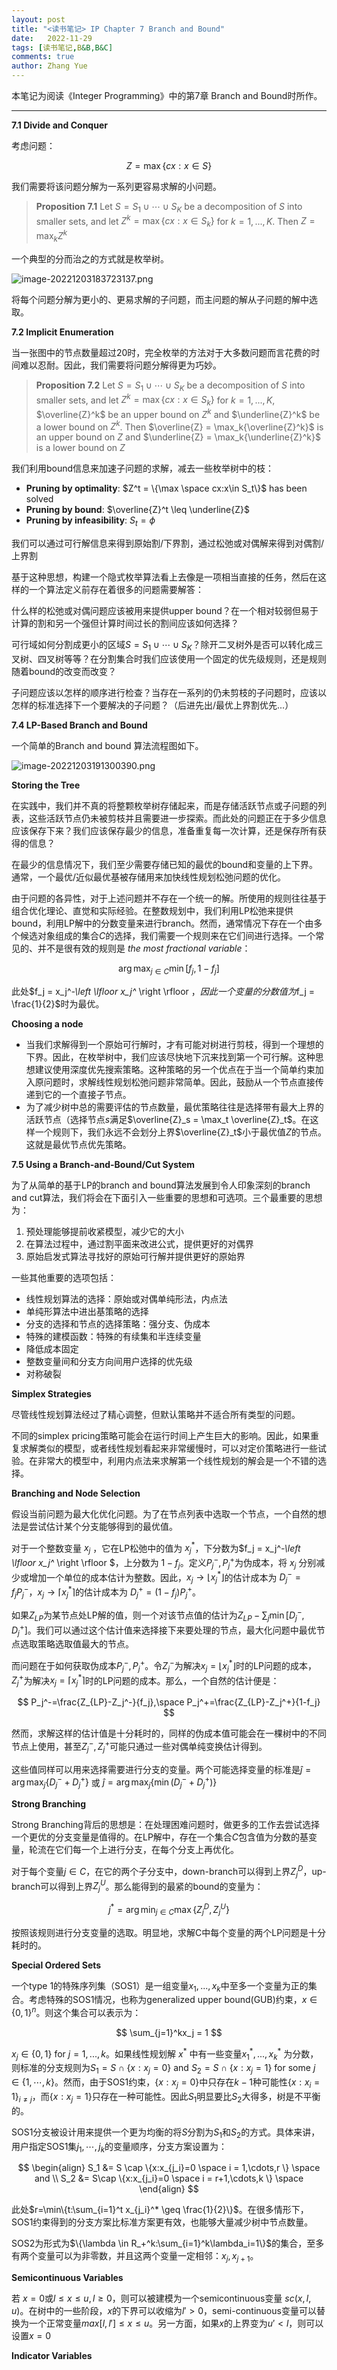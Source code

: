 ```yaml
---
layout: post
title: "<读书笔记> IP Chapter 7 Branch and Bound"
date:   2022-11-29
tags: [读书笔记,B&B,B&C]
comments: true
author: Zhang Yue
---
```




本笔记为阅读《Integer Programming》中的第7章 Branch and Bound时所作。

------------------------------------------

**7.1 Divide and Conquer**

考虑问题：



$$
Z=\max\{cx:x\in S\}
$$



我们需要将该问题分解为一系列更容易求解的小问题。

> **Proposition 7.1** Let $S=S_1 \cup \cdots\cup S_K$ be a decomposition of $S$ into smaller sets, and let $Z^k=\max \{cx:x\in S_k\}$ for $k = 1,...,K$. Then $Z = \max_{k} Z^k$ 

一个典型的分而治之的方式就是枚举树。

![image-20221203183723137.png](https://s2.loli.net/2022/12/03/ort3l5eC7KS9Tgy.png)

将每个问题分解为更小的、更易求解的子问题，而主问题的解从子问题的解中选取。

**7.2 Implicit Enumeration**

当一张图中的节点数量超过20时，完全枚举的方法对于大多数问题而言花费的时间难以忍耐。因此，我们需要将问题分解得更为巧妙。

> **Proposition 7.2** Let $S = S_1 \cup\cdots \cup S_K$ be a decomposition of $S$ into smaller sets, and let $Z^k = \max\{cx:x\in S_k\}$ for $k = 1,...,K$,   $\overline{Z}^k$ be an upper bound on $Z^k$ and $\underline{Z}^k$ be a lower bound on $Z^k$. Then $\overline{Z} = \max_k{\overline{Z}^k}$ is an upper bound on $Z$ and $\underline{Z} = \max_k{\underline{Z}^k}$ is a lower bound on $Z$

我们利用bound信息来加速子问题的求解，减去一些枚举树中的枝：

- **Pruning by optimality**: $Z^t = \{\max \space cx:x\in S_t\}$ has been solved
- **Pruning by bound**: $\overline{Z}^t \leq \underline{Z}$
- **Pruning by infeasibility**: $S_t = \phi$

我们可以通过可行解信息来得到原始割/下界割，通过松弛或对偶解来得到对偶割/上界割

基于这种思想，构建一个隐式枚举算法看上去像是一项相当直接的任务，然后在这样的一个算法定义前存在着很多的问题需要解答：

什么样的松弛或对偶问题应该被用来提供upper bound？在一个相对较弱但易于计算的割和另一个强但计算时间过长的割间应该如何选择？

可行域如何分割成更小的区域$S = S_1 \cup\cdots \cup S_K$？除开二叉树外是否可以转化成三叉树、四叉树等等？在分割集合时我们应该使用一个固定的优先级规则，还是规则随着bound的改变而改变？

子问题应该以怎样的顺序进行检查？当存在一系列的仍未剪枝的子问题时，应该以怎样的标准选择下一个要解决的子问题？（后进先出/最优上界割优先...）

**7.4 LP-Based Branch and Bound**

一个简单的Branch and bound 算法流程图如下。

![image-20221203191300390.png](https://s2.loli.net/2022/12/03/Ax7wNYR2IgH5PfV.png)

**Storing the Tree**

在实践中，我们并不真的将整颗枚举树存储起来，而是存储活跃节点或子问题的列表，这些活跃节点仍未被剪枝并且需要进一步探索。而此处的问题正在于多少信息应该保存下来？我们应该保存最少的信息，准备重复每一次计算，还是保存所有获得的信息？

在最少的信息情况下，我们至少需要存储已知的最优的bound和变量的上下界。通常，一个最优/近似最优基被存储用来加快线性规划松弛问题的优化。

由于问题的各异性，对于上述问题并不存在一个统一的解。所使用的规则往往基于组合优化理论、直觉和实际经验。在整数规划中，我们利用LP松弛来提供bound，利用LP解中的分数变量来进行branch。然而，通常情况下存在一个由多个候选对象组成的集合$C$的选择，我们需要一个规则来在它们间进行选择。一个常见的、并不是很有效的规则是 *the most fractional variable*：


$$
\arg \max_{j\in C} \min[f_j,1-f_j]
$$


此处$f_j = x_j^*-\left \lfloor x_j^* \right \rfloor $，因此一个变量的分数值为$f_j = \frac{1}{2}$时为最优。

**Choosing a node**

- 当我们求解得到一个原始可行解时，才有可能对树进行剪枝，得到一个理想的下界。因此，在枚举树中，我们应该尽快地下沉来找到第一个可行解。这种思想建议使用深度优先搜索策略。这种策略的另一个优点在于当一个简单约束加入原问题时，求解线性规划松弛问题非常简单。因此，鼓励从一个节点直接传递到它的一个直接子节点。
- 为了减少树中总的需要评估的节点数量，最优策略往往是选择带有最大上界的活跃节点（选择节点$s$满足$\overline{Z}_s = \max_t \overline{Z}_t$。在这样一个规则下，我们永远不会划分上界$\overline{Z}_t$小于最优值$Z$的节点。这就是最优节点优先策略。

**7.5 Using a Branch-and-Bound/Cut System**

为了从简单的基于LP的branch and bound算法发展到令人印象深刻的branch and cut算法，我们将会在下面引入一些重要的思想和可选项。三个最重要的思想为：

1. 预处理能够提前收紧模型，减少它的大小
2. 在算法过程中，通过割平面来改进公式，提供更好的对偶界
3. 原始启发式算法寻找好的原始可行解并提供更好的原始界

一些其他重要的选项包括：

- 线性规划算法的选择：原始或对偶单纯形法，内点法
- 单纯形算法中进出基策略的选择
- 分支的选择和节点的选择策略：强分支、伪成本
- 特殊的建模函数：特殊的有续集和半连续变量
- 降低成本固定
- 整数变量间和分支方向间用户选择的优先级
- 对称破裂

**Simplex Strategies**

尽管线性规划算法经过了精心调整，但默认策略并不适合所有类型的问题。

不同的simplex pricing策略可能会在运行时间上产生巨大的影响。因此，如果重复求解类似的模型，或者线性规划看起来非常缓慢时，可以对定价策略进行一些试验。在非常大的模型中，利用内点法来求解第一个线性规划的解会是一个不错的选择。

**Branching and Node Selection**

假设当前问题为最大化优化问题。为了在节点列表中选取一个节点，一个自然的想法是尝试估计某个分支能够得到的最优值。

对于一个整数变量 $x_j$ ，它在LP松弛中的值为 $x_j^*$，下分数为$f_j = x_j^*-\left \lfloor x_j^* \right \rfloor $，上分数为 $1-f_j$。定义$P_j^-,P_j^+$为伪成本，将 $x_j$ 分别减少或增加一个单位的成本估计为整数。因此，$x_j \rightarrow \lfloor x_j^*  \rfloor$的估计成本为 $D_j^-=f_jP_j^-$，$x_j \rightarrow \lceil x_j^* \rceil$的估计成本为 $D_j^+ = (1-f_j)P_j^+$。

如果$Z_{LP}$为某节点处LP解的值，则一个对该节点值的估计为$Z_{LP}-\sum_j \min[D_j^-,D_j^+]$。我们可以通过这个估计值来选择接下来要处理的节点，最大化问题中最优节点选取策略选取值最大的节点。

而问题在于如何获取伪成本$P_j^-,P_j^+$。令$Z_j^-$为解决$x_j=\lfloor x_j^* \rfloor$时的LP问题的成本，$Z_j^+$为解决$x_j=\lceil x_j^* \rceil$时的LP问题的成本。那么，一个自然的估计便是：


$$
P_j^-=\frac{Z_{LP}-Z_j^-}{f_j},\space P_j^+=\frac{Z_{LP}-Z_j^+}{1-f_j}
$$


然而，求解这样的估计值是十分耗时的，同样的伪成本值可能会在一棵树中的不同节点上使用，甚至$Z_j^-,Z_j^+$可能只通过一些对偶单纯变换估计得到。

这些值同样可以用来选择需要进行分支的变量。两个可能选择变量的标准是$\hat{j}=\arg \max_j\{D_j^-+D_j^+\}$ 或 $\hat{j}=\arg \max_j\{\min(D_j^-+D_j^+)\}$

**Strong Branching**

Strong Branching背后的思想是：在处理困难问题时，做更多的工作去尝试选择一个更优的分支变量是值得的。在LP解中，存在一个集合$C$包含值为分数的基变量，轮流在它们每一个上进行分支，在每个分支上再优化。

对于每个变量$j \in C$，在它的两个子分支中，down-branch可以得到上界$Z_j^D$，up-branch可以得到上界$Z_j^U$。那么能得到的最紧的bound的变量为：


$$
j^* = \arg \min_{j \in C} \max\{Z_j^D,Z_j^U\}
$$


按照该规则进行分支变量的选取。明显地，求解C中每个变量的两个LP问题是十分耗时的。

**Special Ordered Sets**

一个type 1的特殊序列集（SOS1）是一组变量$x_1,...,x_k$中至多一个变量为正的集合。考虑特殊的SOS1情况，也称为generalized upper bound(GUB)约束，$x \in \{0,1\}^n$。则这个集合可以表示为：


$$
\sum_{j=1}^kx_j = 1
$$


$x_j \in \{0,1\}$ for $j=1,...,k$。如果线性规划解 $x^*$ 中有一些变量$x_1^*,...,x_k^*$ 为分数，则标准的分支规则为$S_1 = S \cap \{x:x_j = 0\}$ and $S_2 = S\cap \{x:x_j=1\}$ for some $j \in \{1,\cdots,k\}$。然而，由于SOS1约束，$\{x:x_j = 0\}$中只存在$k-1$种可能性$\{x:x_i=1\}_{i \neq j}$，而$\{x:x_j=1\}$只存在一种可能性。因此$S_1$明显要比$S_2$大得多，树是不平衡的。 

SOS1分支被设计用来提供一个更为均衡的将$S$分割为$S_1$和$S_2$的方式。具体来讲，用户指定SOS1集$j_1,\cdots,j_k$的变量顺序，分支方案设置为：


$$
\begin{align}
S_1 &= S \cap \{x:x_{j_i}=0 \space i = 1,\cdots,r \} \space and \\
S_2 &= S\cap \{x:x_{j_i}=0 \space i = r+1,\cdots,k \} \space
\end{align}
$$


此处$r=\min\{t:\sum_{i=1}^t x_{j_i}^* \geq \frac{1}{2}\}$。在很多情形下，SOS1约束得到的分支方案比标准方案更有效，也能够大量减少树中节点数量。

SOS2为形式为$\{\lambda \in R_+^k:\sum_{i=1}^k\lambda_i=1\}$的集合，至多有两个变量可以为非零数，并且这两个变量一定相邻：$x_j,x_{j+1}$。

**Semicontinuous Variables**

若 $x=0$或$l\leq x\leq u,l\geq 0$，则可以被建模为一个semicontinuous变量 $sc(x,l,u)$。在树中的一些阶段，$x$的下界可以收缩为$l'\gt 0$，semi-continuous变量可以替换为一个正常变量$max[l,l']\leq x\leq u$。另一方面，如果$x$的上界变为$u'\lt l$，则可以设置$x=0$

**Indicator Variables**



